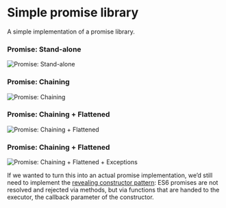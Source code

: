 # Simple promise library
A simple implementation of a promise library.

### Promise: Stand-alone
![Promise: Stand-alone](http://1.bp.blogspot.com/-YtdGXGH__gk/VDEiTAXcqtI/AAAAAAAAA3s/3IwMMkVJSps/s1600/promise1_simple.jpg)

### Promise: Chaining
![Promise: Chaining](http://2.bp.blogspot.com/-pZ2agjPL54Y/VDEiTUClecI/AAAAAAAAA30/3zAmth5qnrE/s1600/promise2_chaining.jpg)

### Promise: Chaining + Flattened
![Promise: Chaining + Flattened](http://2.bp.blogspot.com/-yuykRwpwHFw/VDEiT1k2s9I/AAAAAAAAA34/AN8IZI5uoGw/s1600/promise3_flattening.jpg)

### Promise: Chaining + Flattened
![Promise: Chaining + Flattened + Exceptions](http://2.bp.blogspot.com/-x6hBT5B_yw4/VDEiULOJwII/AAAAAAAAA4E/aUTml-VNKRk/s1600/promise4_exceptions.jpg)

If we wanted to turn this into an actual promise implementation, we’d still need to implement the [revealing constructor pattern](https://blog.domenic.me/the-revealing-constructor-pattern/):
ES6 promises are not resolved and rejected via methods, but via functions that are handed to the executor, the callback parameter of the constructor.

